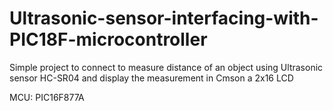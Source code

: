 # Ultrasonic-sensor-interfacing-with-PIC18F-microcontroller

Simple project to connect to measure distance of an object using Ultrasonic sensor HC-SR04
and display the measurement in Cmson a 2x16 LCD

MCU: PIC16F877A
